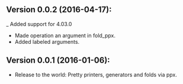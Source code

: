 Version 0.0.2 (2016-04-17):
---------------------------
  _ Added support for 4.03.0
  - Made operation an argument in fold_ppx.
  - Added labeled arguments.

Version 0.0.1 (2016-01-06):
---------------------------
  - Release to the world: Pretty printers, generators and folds via ppx.
